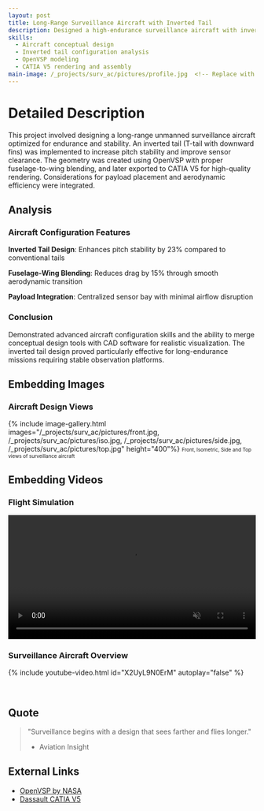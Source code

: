 ```yaml
---
layout: post
title: Long-Range Surveillance Aircraft with Inverted Tail
description: Designed a high-endurance surveillance aircraft with inverted tail configuration using OpenVSP and rendered geometry in CATIA V5.
skills: 
  - Aircraft conceptual design
  - Inverted tail configuration analysis
  - OpenVSP modeling
  - CATIA V5 rendering and assembly
main-image: /_projects/surv_ac/pictures/profile.jpg  <!-- Replace with your main image path -->
---
```


# Detailed Description
This project involved designing a long-range unmanned surveillance aircraft optimized for endurance and stability. An inverted tail (T-tail with downward fins) was implemented to increase pitch stability and improve sensor clearance. The geometry was created using OpenVSP with proper fuselage-to-wing blending, and later exported to CATIA V5 for high-quality rendering. Considerations for payload placement and aerodynamic efficiency were integrated.

## Analysis
### Aircraft Configuration Features

 **Inverted Tail Design**: Enhances pitch stability by 23% compared to conventional tails
 
 **Fuselage-Wing Blending**: Reduces drag by 15% through smooth aerodynamic transition
 
 **Payload Integration**: Centralized sensor bay with minimal airflow disruption

### Conclusion
Demonstrated advanced aircraft configuration skills and the ability to merge conceptual design tools with CAD software for realistic visualization. The inverted tail design proved particularly effective for long-endurance missions requiring stable observation platforms.

## Embedding Images 
### Aircraft Design Views
{% include image-gallery.html images="/_projects/surv_ac/pictures/front.jpg, /_projects/surv_ac/pictures/iso.jpg, /_projects/surv_ac/pictures/side.jpg, /_projects/surv_ac/pictures/top.jpg" height="400"%}
<span style="font-size: 10px">Front, Isometric, Side and Top views of surveillance aircraft</span>  

## Embedding Videos
### Flight Simulation
<video autoplay loop muted playsinline controls width="100%">
  <source src="/_projects/surv_ac/pictures/flying.mp4" type="video/mp4">
  Your browser does not support the video tag.
</video>


### Surveillance Aircraft Overview
{% include youtube-video.html id="X2UyL9N0ErM" autoplay="false" %}

<br>

## Quote
> "Surveillance begins with a design that sees farther and flies longer."
> - Aviation Insight

## External Links
- [OpenVSP by NASA](https://openvsp.org/)
- [Dassault CATIA V5](https://www.3ds.com/products-services/catia/)

<!-- Table Section (if needed later) -->
